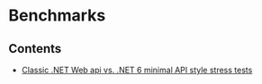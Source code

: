 # Benchmarks

## Contents

* [Classic .NET Web api vs. .NET 6 minimal API style stress tests](OldVsMinimalApi/)
